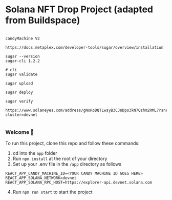 # Solana NFT Drop Project (adapted from Buildspace)

```

candyMachine V2

https://docs.metaplex.com/developer-tools/sugar/overview/installation

sugar --version
sugar-cli 1.2.2

# cli
sugar validate

sugar upload

sugar deploy

sugar verify

https://www.solaneyes.com/address/gNoRoDQTLwsyB3CJnDps3kN7Qzhm2RML7rsnr1EVfBq?cluster=devnet


```

### Welcome 👋

To run this project, clone this repo and follow these commands:

1. cd into the `app` folder
2. Run `npm install` at the root of your directory
3. Set up your .env file in the `/app` directory as follows

```
REACT_APP_CANDY_MACHINE_ID=<YOUR CANDY MACHINE ID GOES HERE>
REACT_APP_SOLANA_NETWORK=devnet
REACT_APP_SOLANA_RPC_HOST=https://explorer-api.devnet.solana.com
```

4. Run `npm run start` to start the project
